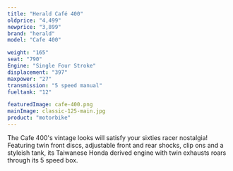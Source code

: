 ```yaml
---
title: "Herald Café 400"
oldprice: "4,499"
newprice: "3,899"
brand: "herald"
model: "Cafe 400"

weight: "165"
seat: "790"
Engine: "Single Four Stroke"
displacement: "397"
maxpower: "27"
transmission: "5 speed manual"
fueltank: "12"

featuredImage: cafe-400.png
mainImage: classic-125-main.jpg
product: "motorbike"
---
```


The Cafe 400's vintage looks will satisfy your sixties racer nostalgia! Featuring twin front discs, adjustable front and rear shocks, clip ons and a styleish tank, its Taiwanese Honda derived engine with twin exhausts roars through its 5 speed box.
